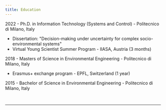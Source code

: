 ```yaml
---
title: Education
---
```


2022 - Ph.D. in Information Technology (Systems and Control) - Politecnico di Milano, Italy
  + Dissertation: "Decision-making under uncertainty for complex socio-environmental systems"
  + Virtual Young Scientist Summer Program - IIASA, Austria (3 months)

2018 - Masters of Science in Environmental Engineering - Politecnico di Milano, Italy
  + Erasmus+ exchange program - EPFL, Switzerland (1 year)

2015 - Bachelor of Science in Environmental Engineering - Politecnico di Milano, Italy

<br>

<hr> 
